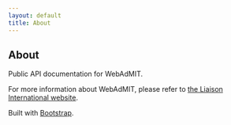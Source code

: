 ```yaml
---
layout: default
title: About
---
```


## About

Public API documentation for WebAdMIT.

For more information about WebAdMIT, please refer to [the Liaison International website](http://www.liaison-intl.com/).

Built with [Bootstrap](http://getbootstrap.com/).
